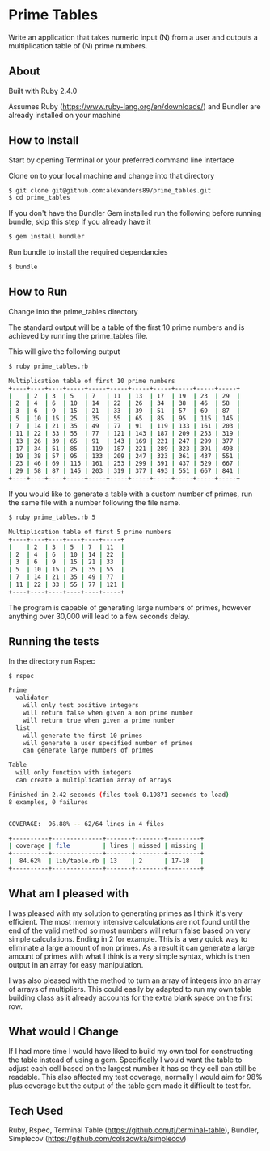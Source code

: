 # Prime Tables

Write an application that takes numeric input (N) from a user and outputs a multiplication table of (N) prime numbers.

## About

Built with Ruby 2.4.0

Assumes Ruby (https://www.ruby-lang.org/en/downloads/) and Bundler are already installed on your machine


## How to Install

Start by opening Terminal or your preferred command line interface

Clone on to your local machine and change into that directory

```sh
$ git clone git@github.com:alexanders89/prime_tables.git
$ cd prime_tables
```

If you don't have the Bundler Gem installed run the following before running bundle, skip this step if you already have it

```sh
$ gem install bundler
```

Run bundle to install the required dependancies

```sh
$ bundle
```

## How to Run

Change into the prime_tables directory

The standard output will be a table of the first 10 prime numbers and is achieved by running the prime_tables file.

This will give the following output

```sh
$ ruby prime_tables.rb

Multiplication table of first 10 prime numbers
+----+----+----+-----+-----+-----+-----+-----+-----+-----+-----+
|    | 2  | 3  | 5   | 7   | 11  | 13  | 17  | 19  | 23  | 29  |
| 2  | 4  | 6  | 10  | 14  | 22  | 26  | 34  | 38  | 46  | 58  |
| 3  | 6  | 9  | 15  | 21  | 33  | 39  | 51  | 57  | 69  | 87  |
| 5  | 10 | 15 | 25  | 35  | 55  | 65  | 85  | 95  | 115 | 145 |
| 7  | 14 | 21 | 35  | 49  | 77  | 91  | 119 | 133 | 161 | 203 |
| 11 | 22 | 33 | 55  | 77  | 121 | 143 | 187 | 209 | 253 | 319 |
| 13 | 26 | 39 | 65  | 91  | 143 | 169 | 221 | 247 | 299 | 377 |
| 17 | 34 | 51 | 85  | 119 | 187 | 221 | 289 | 323 | 391 | 493 |
| 19 | 38 | 57 | 95  | 133 | 209 | 247 | 323 | 361 | 437 | 551 |
| 23 | 46 | 69 | 115 | 161 | 253 | 299 | 391 | 437 | 529 | 667 |
| 29 | 58 | 87 | 145 | 203 | 319 | 377 | 493 | 551 | 667 | 841 |
+----+----+----+-----+-----+-----+-----+-----+-----+-----+-----+
```

If you would like to generate a table with a custom number of primes, run the same file with a number following the file name.

```sh
$ ruby prime_tables.rb 5

Multiplication table of first 5 prime numbers
+----+----+----+----+----+-----+
|    | 2  | 3  | 5  | 7  | 11  |
| 2  | 4  | 6  | 10 | 14 | 22  |
| 3  | 6  | 9  | 15 | 21 | 33  |
| 5  | 10 | 15 | 25 | 35 | 55  |
| 7  | 14 | 21 | 35 | 49 | 77  |
| 11 | 22 | 33 | 55 | 77 | 121 |
+----+----+----+----+----+-----+

```
The program is capable of generating large numbers of primes, however anything over 30,000 will lead to a few seconds delay.

## Running the tests

In the directory run Rspec

```sh
$ rspec

Prime
  validator
    will only test positive integers
    will return false when given a non prime number
    will return true when given a prime number
  list
    will generate the first 10 primes
    will generate a user specified number of primes
    can generate large numbers of primes

Table
  will only function with integers
  can create a multiplication array of arrays

Finished in 2.42 seconds (files took 0.19871 seconds to load)
8 examples, 0 failures


COVERAGE:  96.88% -- 62/64 lines in 4 files

+----------+--------------+-------+--------+---------+
| coverage | file         | lines | missed | missing |
+----------+--------------+-------+--------+---------+
|  84.62%  | lib/table.rb | 13    | 2      | 17-18   |
+----------+--------------+-------+--------+---------+

```

## What am I pleased with

I was pleased with my solution to generating primes as I think it's very efficient. The most memory intensive calculations are not found until the end of the valid method so most numbers will return false based on very simple calculations. Ending in 2 for example. This is a very quick way to eliminate a large amount of non primes.
As a result it can generate a large amount of primes with what I think is a very simple syntax, which is then output in an array for easy manipulation.

I was also pleased with the method to turn an array of integers into an array of arrays of multipliers. This could easily by adapted to run my own table building class as it already accounts for the extra blank space on the first row.

## What would I Change

If I had more time I would have liked to build my own tool for constructing the table instead of using a gem.
Specifically I would want the table to adjust each cell based on the largest number it has so they cell can still be readable.
This also affected my test coverage, normally I would aim for 98% plus coverage but the output of the table gem made it difficult to test for.

## Tech Used

Ruby, Rspec, Terminal Table (https://github.com/tj/terminal-table), Bundler, Simplecov (https://github.com/colszowka/simplecov)
